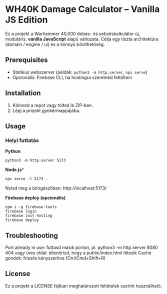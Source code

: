 # WH40K Damage Calculator – Vanilla JS Edition

Ez a projekt a Warhammer 40,000 dobás- és sebzéskalkulátor új, moduláris, **vanilla JavaScript** alapú változata.
Célja egy tiszta architektúra (domain / engine / ui) és a könnyű bővíthetőség.

## Prerequisites

- Statikus webszerver (példák: `python3 -m http.server`, `npx serve`)
- Opcionális: Firebase CLI, ha hostingra szeretnéd feltölteni

## Installation

1. Klónozd a repót vagy töltsd le ZIP-ben.
2. Lépj a projekt gyökérmappájába.

## Usage

### Helyi futtatás

**Python**
```
python3 -m http.server 5173
```
**Node.js***
```
npx serve -l 5173 .
```
Nyisd meg a böngészőben:
http://localhost:5173/

**Firebase deploy (opcionális)**
```
npm i -g firebase-tools
firebase login
firebase init hosting
firebase deploy
```

## Troubleshooting
Port already in use: futtasd másik porton, pl. python3 -m http.server 8080
404 vagy üres oldal: ellenőrizd, hogy a public/index.html létezik
Cache gondok: frissíts kényszerítve (Ctrl/Cmd+Shift+R)

## License
Ez a projekt a LICENSE fájlban meghatározott feltételek szerint használható.
